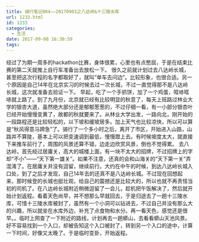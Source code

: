 ```yaml
---
title: 骑行笔记004——20170903之八达岭&十三陵水库
url: 1233.html
id: 1233
categories:
  - 生活
date: 2017-09-08 16:30:59
tags:
---
```


经过了为期一周多的hackathon比赛，身体很累，心里也有点憋屈，于是在结束比赛的第二天就推上自行车准备出去放松一下。 很久之前就计划过去八达岭长城，甚至把这次行程的名字都取好了，就叫“单车去问边”。比较形象，也很合适。另一个原因是自己14年在北京实习的时候去过一次长城，不过一直觉得那不是八达岭长城，这次就准备去验证一下。 早起，吃了一个手抓饼，加了一个鸡蛋，哐哧哐哧就上路了。到了九月份，北京就已经有比较明显的秋意了，每天上班路过林业大学的银杏大道，虽然绝大部分还是郁郁葱葱的，不过仔细一看，有一小部分银杏叶已经开始慢慢变黄了，故都的秋就要来了。从林业大学出发，一路向北，刚开始的一段路程还是比较轻松的，以下坡和缓坡居多。加上天气也比较凉快，所以可以算是“秋风得意马蹄急”了。骑行了一个多小时之后，离开了市区，开始进入山路，山路并不算陡，基本上可以把变速调到最低，慢慢蹬上去。有时候坡度太大，就直接下来推车前行了，周围的风景还算不错，边走边欣赏风景，倒也不觉得累。 去八达岭，首先经过居庸关，高大的城楼上面，有一块不太大的招牌，不过招牌上的字却“不小”——“天下第一雄关”。如果不注意，还真的会和山海关的“天下第一关”弄混淆了。在居庸关并没有逗留，继续前行。大约在中午的时候，到达八达岭长城入口处，到了之后才发现，自己14年去的还真不是八达岭长城。不过现在回想起来，那时候登的长城也挺壮观，给自己的震撼还是比较大的，所以也就不再责怪当初的司机了。在八达岭长城附近稍微逗留了一会儿，趁机把午饭解决了，然后就开始计划返程。看着天色尚早，并不想那么早就回去，于是归途去了一趟十三陵水库，可惜十三陵水库被封了，虽然有一个小洞可以钻进去，不过自己并没有那么大的兴趣，所以就坐在水库外边，补充了点食物和水分。再一看天色，感觉还是很早。。临时上网查了一下附近的路线，计划再去一趟蟒山，去看看蟒山天池风景。好不容易找到一个入口，却被告知这个入口被封了，转到另一个入口的途中，计算一下时间，好像又太晚了。于是临时变卦，开始返程。
